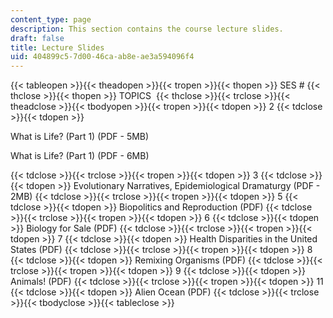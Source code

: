```yaml
---
content_type: page
description: This section contains the course lecture slides.
draft: false
title: Lecture Slides
uid: 404899c5-7d00-46ca-ab8e-ae3a594096f4
---
```

{{< tableopen >}}{{< theadopen >}}{{< tropen >}}{{< thopen >}}
SES #
{{< thclose >}}{{< thopen >}}
TOPICS 
{{< thclose >}}{{< trclose >}}{{< theadclose >}}{{< tbodyopen >}}{{< tropen >}}{{< tdopen >}}
2
{{< tdclose >}}{{< tdopen >}}

What is Life? (Part 1) (PDF - 5MB)

What is Life? (Part 1) (PDF - 6MB)

{{< tdclose >}}{{< trclose >}}{{< tropen >}}{{< tdopen >}}
3
{{< tdclose >}}{{< tdopen >}}
Evolutionary Narratives, Epidemiological Dramaturgy (PDF - 2MB)
{{< tdclose >}}{{< trclose >}}{{< tropen >}}{{< tdopen >}}
5
{{< tdclose >}}{{< tdopen >}}
Biopolitics and Reproduction (PDF)
{{< tdclose >}}{{< trclose >}}{{< tropen >}}{{< tdopen >}}
6
{{< tdclose >}}{{< tdopen >}}
Biology for Sale (PDF)
{{< tdclose >}}{{< trclose >}}{{< tropen >}}{{< tdopen >}}
7
{{< tdclose >}}{{< tdopen >}}
Health Disparities in the United States (PDF)
{{< tdclose >}}{{< trclose >}}{{< tropen >}}{{< tdopen >}}
8
{{< tdclose >}}{{< tdopen >}}
Remixing Organisms (PDF)
{{< tdclose >}}{{< trclose >}}{{< tropen >}}{{< tdopen >}}
9
{{< tdclose >}}{{< tdopen >}}
Animals! (PDF)
{{< tdclose >}}{{< trclose >}}{{< tropen >}}{{< tdopen >}}
11
{{< tdclose >}}{{< tdopen >}}
Alien Ocean (PDF)
{{< tdclose >}}{{< trclose >}}{{< tbodyclose >}}{{< tableclose >}}